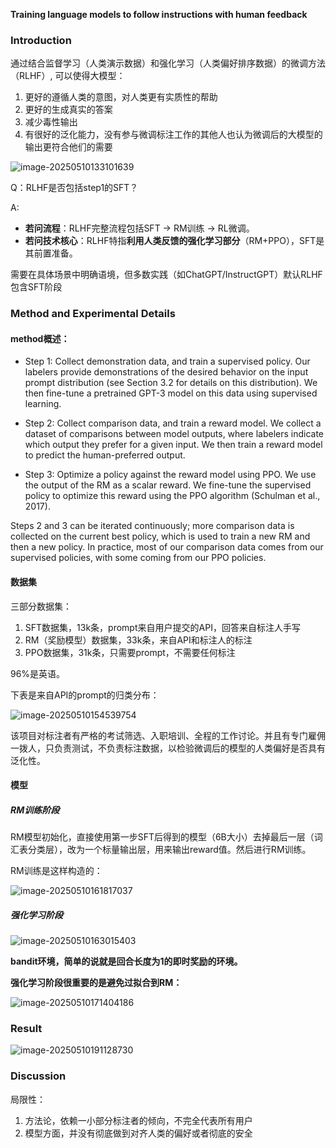 **Training language models to follow instructions with human feedback**

### Introduction

通过结合监督学习（人类演示数据）和强化学习（人类偏好排序数据）的微调方法（RLHF）, 可以使得大模型：

1. 更好的遵循人类的意图，对人类更有实质性的帮助
2. 更好的生成真实的答案
3. 减少毒性输出
4. 有很好的泛化能力，没有参与微调标注工作的其他人也认为微调后的大模型的输出更符合他们的需要

![image-20250510133101639](img/image-20250510133101639.png)

Q：RLHF是否包括step1的SFT？

A:  

- **若问流程**：RLHF完整流程包括SFT → RM训练 → RL微调。
- **若问技术核心**：RLHF特指**利用人类反馈的强化学习部分**（RM+PPO），SFT是其前置准备。

需要在具体场景中明确语境，但多数实践（如ChatGPT/InstructGPT）默认RLHF包含SFT阶段 

### Method and Experimental Details

#### method概述：

- Step 1: Collect demonstration data, and train a supervised policy. Our labelers provide demonstrations of the desired behavior on the input prompt distribution (see Section 3.2 for details on this  distribution). We then fine-tune a pretrained GPT-3 model on this data using supervised learning.

- Step 2: Collect comparison data, and train a reward model. We collect a dataset of comparisons  between model outputs, where labelers indicate which output they prefer for a given input. We then  train a reward model to predict the human-preferred output.

- Step 3: Optimize a policy against the reward model using PPO. We use the output of the
RM as a scalar reward. We fine-tune the supervised policy to optimize this reward using the PPO  algorithm (Schulman et al., 2017).

Steps 2 and 3 can be iterated continuously; more comparison data is collected on the current best  policy, which is used to train a new RM and then a new policy. In practice, most of our comparison data comes from our supervised policies, with some coming from our PPO policies.

#### 数据集

三部分数据集：

1. SFT数据集，13k条，prompt来自用户提交的API，回答来自标注人手写
2. RM（奖励模型）数据集，33k条，来自API和标注人的标注
3. PPO数据集，31k条，只需要prompt，不需要任何标注

96%是英语。

下表是来自API的prompt的归类分布：

![image-20250510154539754](img/image-20250510154539754.png)

该项目对标注者有严格的考试筛选、入职培训、全程的工作讨论。并且有专门雇佣一拨人，只负责测试，不负责标注数据，以检验微调后的模型的人类偏好是否具有泛化性。

#### 模型

##### RM训练阶段

RM模型初始化，直接使用第一步SFT后得到的模型（6B大小）去掉最后一层（词汇表分类层），改为一个标量输出层，用来输出reward值。然后进行RM训练。

RM训练是这样构造的：

![image-20250510161817037](img/image-20250510161817037.png)

##### 强化学习阶段

![image-20250510163015403](img/image-20250510163015403.png)

**bandit环境，简单的说就是回合长度为1的即时奖励的环境。**



**强化学习阶段很重要的是避免过拟合到RM：**

![image-20250510171404186](img/image-20250510171404186.png)

### Result

![image-20250510191128730](img/image-20250510191128730.png)

### Discussion

局限性：

1. 方法论，依赖一小部分标注者的倾向，不完全代表所有用户
2. 模型方面，并没有彻底做到对齐人类的偏好或者彻底的安全